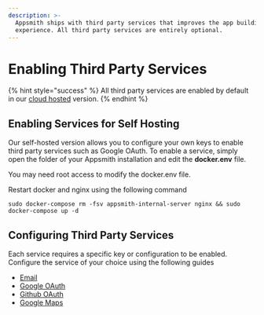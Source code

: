 ```yaml
---
description: >-
  Appsmith ships with third party services that improves the app building
  experience. All third party services are entirely optional.
---
```


# Enabling Third Party Services

{% hint style="success" %}
All third party services are enabled by default in our [cloud hosted](https://appsmith.com) version.
{% endhint %}

## Enabling Services for Self Hosting

Our self-hosted version allows you to configure your own keys to enable third party services such as Google OAuth. To enable a service, simply open the folder of your Appsmith installation and edit the **docker.env** file.

You may need root access to modify the docker.env file.

Restart docker and nginx using the following command

```text
sudo docker-compose rm -fsv appsmith-internal-server nginx && sudo docker-compose up -d
```

## Configuring Third Party Services

Each service requires a specific key or configuration to be enabled. Configure the service of your choice using the following guides

* [Email](../third-party-services/email/)
* [Google OAuth](../third-party-services/google-login.md)
* [Github OAuth](../third-party-services/github-login.md)
* [Google Maps](../third-party-services/google-maps.md)

